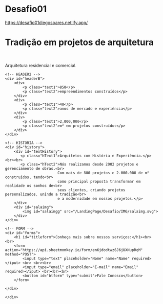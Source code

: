 # Desafio01
https://desafio01diegosoares.netlify.app/
<!DOCTYPE html>
<html lang="pt-br">
<head>
    <meta charset="UTF-8">
    <meta http-equiv="X-UA-Compatible" content="IE=edge">
    <meta name="viewport" content="width=device-width, initial-scale=1.0">
    <title>Desafio 01 - ESCOLA DNC</title>
    <link rel="stylesheet" href="style.css">
    <link rel="preconnect" href="https://fonts.googleapis.com">
<link rel="preconnect" href="https://fonts.gstatic.com" crossorigin>
<link href="https://fonts.googleapis.com/css2?family=Inter:wght@400;700&display=swap" rel="stylesheet">
<link href="<link rel="preconnect" href="https://fonts.googleapis.com">
<link rel="preconnect" href="https://fonts.gstatic.com" crossorigin>
<link href="https://fonts.googleapis.com/css2?family=Inter:wght@400;700&family=Raleway:wght@500&display=swap" rel="stylesheet">
</head>
<body>
    <!-- HEADER -->
    <div id="header">
    <h1 id="titleTop">Tradição em projetos de arquitetura</h1><br>
    <p id="textTop">Arquitetura residencial e comercial.</p>
    </div>

    <!-- HEADER2 -->
    <div id="headerB"> 
        <div>
            <p class="text1">850</p>
            <p class="text2">empreendimentos construídos</p>
        </div>
        <div>
            <p class="text1">40</p>
            <p class="text2">anos de mercado e experiência</p>
        </div>
        <div>
            <p class="text1">2,000,000</p>
            <p class="text2">m² em projetos construídos</p>
        </div>
    </div>
    
    <!-- HISTORIA -->
    <div id="history">
        <div id="textHistory">
           <p class="hText1">Arquitetos com História e Experiência.</p><br><br>
           <p class="hText2">Nós realizamos desde 2002 projetos e gerenciamento de obras.<br>
                            Com mais de 800 projetos e 2.000.000 de m² construídos, tendo<br>
                            como principal proposta transformar em realidade os sonhos de<br>
                            seus clientes, criando projetos personalizados, unindo a tradição<br>
                            e a modernidade em nossos projetos.</p>
        </div>
        <div id="salaimg">
            <img id="salaimgg" src="/LandingPage/Desafio/IMG/salaimg.svg">
        </div>
    </div>

    <!-- FORM -->
    <div id="forms">
        <h1 id="titleform">Conheça mais sobre nossos serviços:</h1><br><br>
        <form action="https://api.sheetmonkey.io/form/en6jdodtwz6J6jUXNupRqM" method="POST">
            <input type="text" placeholder="Nome" name="Name" required></iput> <br> <br><br>
            <input type="email" placeholder="E-mail" name="Email" required></iput> <br><br><br>
            <button id="btform" type="submit">Fale Conosco</button>
        </form>

    </div>

    </div>
</body>
</html>
